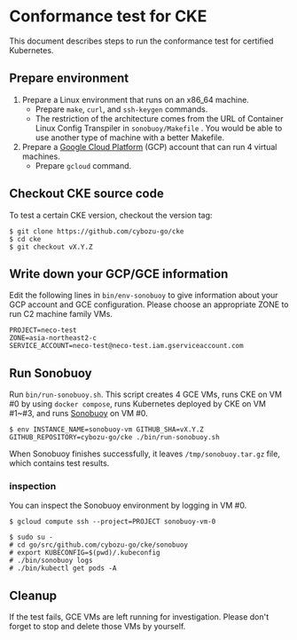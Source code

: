 Conformance test for CKE
========================

This document describes steps to run the conformance test for certified Kubernetes.

## Prepare environment

1. Prepare a Linux environment that runs on an x86_64 machine.
   * Prepare `make`, `curl`, and `ssh-keygen` commands.
   * The restriction of the architecture comes from the URL of Container Linux Config Transpiler in `sonobuoy/Makefile` .  You would be able to use another type of machine with a better Makefile.
2. Prepare a [Google Cloud Platform][] (GCP) account that can run 4 virtual machines.
   * Prepare `gcloud` command.

## Checkout CKE source code

To test a certain CKE version, checkout the version tag:

```console
$ git clone https://github.com/cybozu-go/cke
$ cd cke
$ git checkout vX.Y.Z
```

## Write down your GCP/GCE information

Edit the following lines in `bin/env-sonobuoy` to give information about your GCP account and GCE configuration.
Please choose an appropriate ZONE to run C2 machine family VMs.

```
PROJECT=neco-test
ZONE=asia-northeast2-c
SERVICE_ACCOUNT=neco-test@neco-test.iam.gserviceaccount.com
```

## Run Sonobuoy

Run `bin/run-sonobuoy.sh`.
This script creates 4 GCE VMs, runs CKE on VM #0 by using `docker compose`, runs Kubernetes deployed by CKE on VM #1~#3, and runs [Sonobuoy][] on VM #0.

```console
$ env INSTANCE_NAME=sonobuoy-vm GITHUB_SHA=vX.Y.Z GITHUB_REPOSITORY=cybozu-go/cke ./bin/run-sonobuoy.sh
```

When Sonobuoy finishes successfully, it leaves `/tmp/sonobuoy.tar.gz` file, which contains test results.

### inspection

You can inspect the Sonobuoy environment by logging in VM #0.

```console
$ gcloud compute ssh --project=PROJECT sonobuoy-vm-0

$ sudo su -
# cd go/src/github.com/cybozu-go/cke/sonobuoy
# export KUBECONFIG=$(pwd)/.kubeconfig
# ./bin/sonobuoy logs
# ./bin/kubectl get pods -A
```

## Cleanup

If the test fails, GCE VMs are left running for investigation.
Please don't forget to stop and delete those VMs by yourself.


[Sonobuoy]: https://github.com/vmware-tanzu/sonobuoy
[Google Cloud Platform]: https://cloud.google.com/
